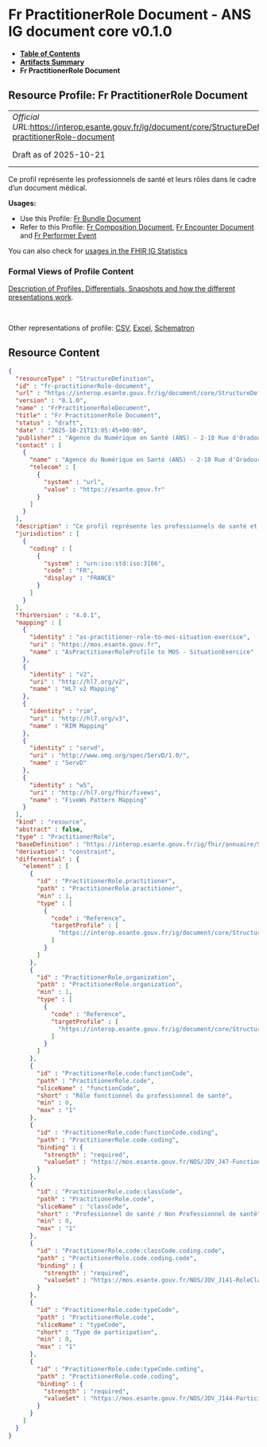 # Fr PractitionerRole Document - ANS IG document core v0.1.0

* [**Table of Contents**](toc.md)
* [**Artifacts Summary**](artifacts.md)
* **Fr PractitionerRole Document**

## Resource Profile: Fr PractitionerRole Document 

| | |
| :--- | :--- |
| *Official URL*:https://interop.esante.gouv.fr/ig/document/core/StructureDefinition/fr-practitionerRole-document | *Version*:0.1.0 |
| Draft as of 2025-10-21 | *Computable Name*:FrPractitionerRoleDocument |

 
Ce profil représente les professionnels de santé et leurs rôles dans le cadre d’un document médical. 

**Usages:**

* Use this Profile: [Fr Bundle Document](StructureDefinition-fr-bundle-document.md)
* Refer to this Profile: [Fr Composition Document](StructureDefinition-fr-composition-document.md), [Fr Encounter Document](StructureDefinition-fr-encounter-document.md) and [Fr Performer Event](StructureDefinition-fr-performer-event.md)

You can also check for [usages in the FHIR IG Statistics](https://packages2.fhir.org/xig/ans.document.fr.core|current/StructureDefinition/fr-practitionerRole-document)

### Formal Views of Profile Content

 [Description of Profiles, Differentials, Snapshots and how the different presentations work](http://build.fhir.org/ig/FHIR/ig-guidance/readingIgs.html#structure-definitions). 

 

Other representations of profile: [CSV](StructureDefinition-fr-practitionerRole-document.csv), [Excel](StructureDefinition-fr-practitionerRole-document.xlsx), [Schematron](StructureDefinition-fr-practitionerRole-document.sch) 



## Resource Content

```json
{
  "resourceType" : "StructureDefinition",
  "id" : "fr-practitionerRole-document",
  "url" : "https://interop.esante.gouv.fr/ig/document/core/StructureDefinition/fr-practitionerRole-document",
  "version" : "0.1.0",
  "name" : "FrPractitionerRoleDocument",
  "title" : "Fr PractitionerRole Document",
  "status" : "draft",
  "date" : "2025-10-21T13:05:45+00:00",
  "publisher" : "Agence du Numérique en Santé (ANS) - 2-10 Rue d'Oradour-sur-Glane, 75015 Paris",
  "contact" : [
    {
      "name" : "Agence du Numérique en Santé (ANS) - 2-10 Rue d'Oradour-sur-Glane, 75015 Paris",
      "telecom" : [
        {
          "system" : "url",
          "value" : "https://esante.gouv.fr"
        }
      ]
    }
  ],
  "description" : "Ce profil représente les professionnels de santé et leurs rôles dans le cadre d'un document médical.",
  "jurisdiction" : [
    {
      "coding" : [
        {
          "system" : "urn:iso:std:iso:3166",
          "code" : "FR",
          "display" : "FRANCE"
        }
      ]
    }
  ],
  "fhirVersion" : "4.0.1",
  "mapping" : [
    {
      "identity" : "as-practitioner-role-to-mos-situation-exercice",
      "uri" : "https://mos.esante.gouv.fr",
      "name" : "AsPractitionerRoleProfile to MOS - SituationExercice"
    },
    {
      "identity" : "v2",
      "uri" : "http://hl7.org/v2",
      "name" : "HL7 v2 Mapping"
    },
    {
      "identity" : "rim",
      "uri" : "http://hl7.org/v3",
      "name" : "RIM Mapping"
    },
    {
      "identity" : "servd",
      "uri" : "http://www.omg.org/spec/ServD/1.0/",
      "name" : "ServD"
    },
    {
      "identity" : "w5",
      "uri" : "http://hl7.org/fhir/fivews",
      "name" : "FiveWs Pattern Mapping"
    }
  ],
  "kind" : "resource",
  "abstract" : false,
  "type" : "PractitionerRole",
  "baseDefinition" : "https://interop.esante.gouv.fr/ig/fhir/annuaire/StructureDefinition/as-practitionerrole",
  "derivation" : "constraint",
  "differential" : {
    "element" : [
      {
        "id" : "PractitionerRole.practitioner",
        "path" : "PractitionerRole.practitioner",
        "min" : 1,
        "type" : [
          {
            "code" : "Reference",
            "targetProfile" : [
              "https://interop.esante.gouv.fr/ig/document/core/StructureDefinition/fr-practitioner-document"
            ]
          }
        ]
      },
      {
        "id" : "PractitionerRole.organization",
        "path" : "PractitionerRole.organization",
        "min" : 1,
        "type" : [
          {
            "code" : "Reference",
            "targetProfile" : [
              "https://interop.esante.gouv.fr/ig/document/core/StructureDefinition/fr-organization-document"
            ]
          }
        ]
      },
      {
        "id" : "PractitionerRole.code:functionCode",
        "path" : "PractitionerRole.code",
        "sliceName" : "functionCode",
        "short" : "Rôle fonctionnel du professionnel de santé",
        "min" : 0,
        "max" : "1"
      },
      {
        "id" : "PractitionerRole.code:functionCode.coding",
        "path" : "PractitionerRole.code.coding",
        "binding" : {
          "strength" : "required",
          "valueSet" : "https://mos.esante.gouv.fr/NOS/JDV_J47-FunctionCode-CISIS/FHIR/JDV-J47-FunctionCode-CISIS"
        }
      },
      {
        "id" : "PractitionerRole.code:classCode",
        "path" : "PractitionerRole.code",
        "sliceName" : "classCode",
        "short" : "Professionnel de santé / Non Professionnel de santé",
        "min" : 0,
        "max" : "1"
      },
      {
        "id" : "PractitionerRole.code:classCode.coding.code",
        "path" : "PractitionerRole.code.coding.code",
        "binding" : {
          "strength" : "required",
          "valueSet" : "https://mos.esante.gouv.fr/NOS/JDV_J141-RoleClass-CISIS/FHIR/JDV-J141-RoleClass-CISIS"
        }
      },
      {
        "id" : "PractitionerRole.code:typeCode",
        "path" : "PractitionerRole.code",
        "sliceName" : "typeCode",
        "short" : "Type de participation",
        "min" : 0,
        "max" : "1"
      },
      {
        "id" : "PractitionerRole.code:typeCode.coding",
        "path" : "PractitionerRole.code.coding",
        "binding" : {
          "strength" : "required",
          "valueSet" : "https://mos.esante.gouv.fr/NOS/JDV_J144-ParticipationType-CISIS/FHIR/JDV-J144-ParticipationType-CISIS"
        }
      }
    ]
  }
}

```
